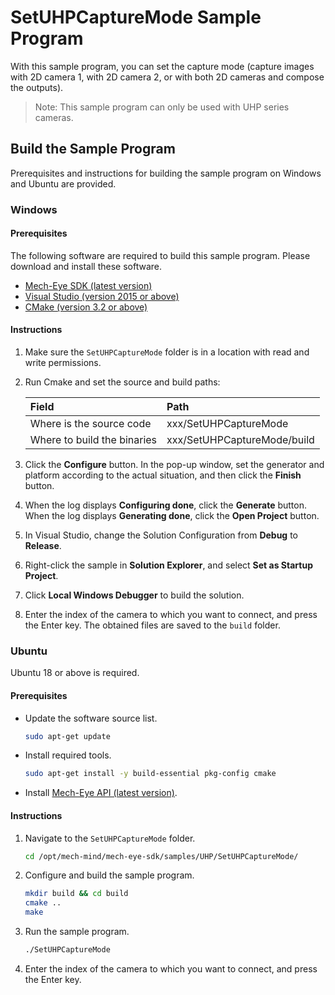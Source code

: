 # SetUHPCaptureMode Sample Program

With this sample program, you can set the capture mode (capture images with 2D camera 1, with 2D camera 2, or with both 2D cameras and compose the outputs).

> Note: This sample program can only be used with UHP series cameras.


## Build the Sample Program

Prerequisites and instructions for building the sample program on Windows and Ubuntu are provided.

### Windows

#### Prerequisites

The following software are required to build this sample program. Please download and install these software.

* [Mech-Eye SDK (latest version)](https://www.mech-mind.com/download/softwaredownloading.html)
* [Visual Studio (version 2015 or above)](https://visualstudio.microsoft.com/vs/community/)
* [CMake (version 3.2 or above)](https://cmake.org/download/)

#### Instructions

1. Make sure the `SetUHPCaptureMode` folder is in a location with read and write permissions.
2. Run Cmake and set the source and build paths:
   
   | Field                       | Path                        |
   | :----                       | :----                       |
   | Where is the source code    | xxx/SetUHPCaptureMode       |
   | Where to build the binaries | xxx/SetUHPCaptureMode/build |

3. Click the **Configure** button. In the pop-up window, set the generator and platform according to the actual situation, and then click the **Finish** button.
4. When the log displays **Configuring done**, click the **Generate** button. When the log displays **Generating done**, click the **Open Project** button.
5. In Visual Studio, change the Solution Configuration from **Debug** to **Release**.
6. Right-click the sample in **Solution Explorer**, and select **Set as Startup Project**.
7. Click **Local Windows Debugger** to build the solution.
8. Enter the index of the camera to which you want to connect, and press the Enter key. The obtained files are saved to the `build` folder.

### Ubuntu

Ubuntu 18 or above is required.

#### Prerequisites

* Update the software source list.
  
  ```bash
  sudo apt-get update
  ```
  
* Install required tools.
  
  ```bash
  sudo apt-get install -y build-essential pkg-config cmake
  ```

* Install [Mech-Eye API (latest version)](https://www.mech-mind.com/download/softwaredownloading.html).

#### Instructions

1. Navigate to the `SetUHPCaptureMode` folder. 
   
   ```bash
   cd /opt/mech-mind/mech-eye-sdk/samples/UHP/SetUHPCaptureMode/
   ```

2. Configure and build the sample program.

   ```bash
   mkdir build && cd build
   cmake ..
   make
   ```

3. Run the sample program.

   ```bash
   ./SetUHPCaptureMode
   ```
   
4. Enter the index of the camera to which you want to connect, and press the Enter key. 
